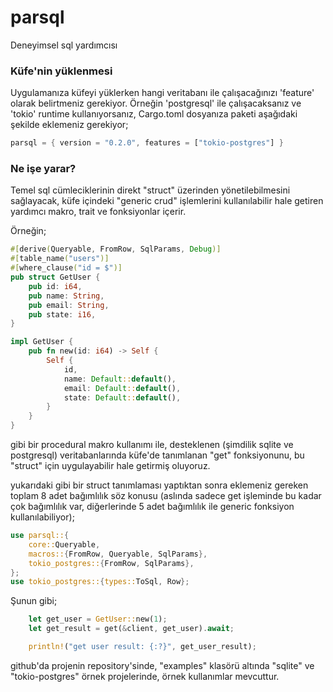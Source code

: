 # parsql
Deneyimsel sql yardımcısı

### Küfe'nin yüklenmesi

Uygulamanıza küfeyi yüklerken hangi veritabanı ile çalışacağınızı 'feature' olarak belirtmeniz gerekiyor. Örneğin 'postgresql' ile çalışacaksanız ve 'tokio' runtime kullanıyorsanız, Cargo.toml dosyanıza paketi aşağıdaki şekilde eklemeniz gerekiyor;

```rust
parsql = { version = "0.2.0", features = ["tokio-postgres"] }
```

### Ne işe yarar?

Temel sql cümleciklerinin direkt "struct" üzerinden yönetilebilmesini sağlayacak, küfe içindeki "generic crud" işlemlerini kullanılabilir hale getiren yardımcı makro, trait ve fonksiyonlar içerir.

Örneğin;

```rust
#[derive(Queryable, FromRow, SqlParams, Debug)]
#[table_name("users")]
#[where_clause("id = $")]
pub struct GetUser {
    pub id: i64,
    pub name: String,
    pub email: String,
    pub state: i16,
}

impl GetUser {
    pub fn new(id: i64) -> Self {
        Self {
            id,
            name: Default::default(),
            email: Default::default(),
            state: Default::default(),
        }
    }
}
```

gibi bir procedural makro kullanımı ile, desteklenen (şimdilik sqlite ve postgresql) veritabanlarında küfe'de tanımlanan "get" fonksiyonunu, bu "struct" için uygulayabilir hale getirmiş oluyoruz.

yukarıdaki gibi bir struct tanımlaması yaptıktan sonra eklemeniz gereken toplam 8 adet bağımlılık söz konusu (aslında sadece get işleminde bu kadar çok bağımlılık var, diğerlerinde 5 adet bağımlılık ile generic fonksiyon kullanılabiliyor);

```rust
use parsql::{
    core::Queryable,
    macros::{FromRow, Queryable, SqlParams},
    tokio_postgres::{FromRow, SqlParams},
};
use tokio_postgres::{types::ToSql, Row};
```

Şunun gibi;

```rust
    let get_user = GetUser::new(1);
    let get_result = get(&client, get_user).await;

    println!("get user result: {:?}", get_user_result);
```

github'da projenin repository'sinde, "examples" klasörü altında "sqlite" ve "tokio-postgres" örnek projelerinde, örnek kullanımlar mevcuttur.
